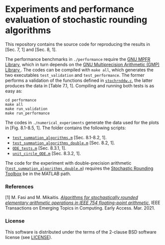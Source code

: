 # Experiments and performance evaluation of stochastic rounding algorithms
This repository contains the source code for reproducing the results in [Sec. 7, 1] and [Sec. 8, 1].

The performance benchmarks in `./performance` require the [GNU MPFR Library](https://mpfr.org/), which in turn depends on the [GNU Multiprecision Arithmetic (GMP) Library ](https://gmplib.org/). The codes can be compiled with `make all`, which generates the two executables `test_validation` and `test_performance`. The former performs a validation of the functions defined in [`stochrnddw.c`](./performance/stochrnddw.c), the latter produces the data in [Table 7.1, 1]. Compiling and running both tests is as easy as:
```console
cd performance
make all
make run_validation
make run_performance
```

The codes in `./numerical_experiments` generate the data used for the plots in [Fig. 8.1-8.5, 1]. The folder contains the following scripts:
   * [`test_summation_algorithms.m`](./numerical_experiments/test_summation_algorithms.m) [Sec. 8.1-8.2, 1].
   * [`test_summation_algorithms_double.m`](./numerical_experiments/test_summation_algorithms_double.m) [Sec. 8.2, 1].
   * [`ODE_tests.m`](./numerical_experiments/ODE_tests.m) [Sec. 8.3.1, 1].
   * [`unit_circle_ODE.m`](./numerical_experiments/unit_circle_ODE.m) [Sec. 8.3.2, 1].

The code for the experiment with double-precision arithmetic ([`test_summation_algorithms_double.m`](./numerical_experiments/test_summation_algorithms_double.m)) requires the [Stochastic Rounding Toolbox](https://github.com/mfasi/srtoolbox) be in the MATLAB path.

### References

 [1] M. Fasi and M. Mikaitis. [*Algorithms for stochastically rounded elementary arithmetic operations in IEEE 754 floating-point arithmetic*](https://ieeexplore.ieee.org/document/9387551), IEEE Transactions on Emerging Topics in Computing. Early Access. Mar. 2021.

### License

This software is distributed under the terms of the 2-clause BSD software license (see [LICENSE](./LICENSE)).
